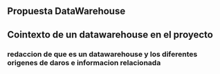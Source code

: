 ## Propuesta DataWarehouse

## Cointexto de un datawarehouse en el proyecto

### redaccion de que es un datawarehouse y los diferentes origenes de daros e informacion relacionada